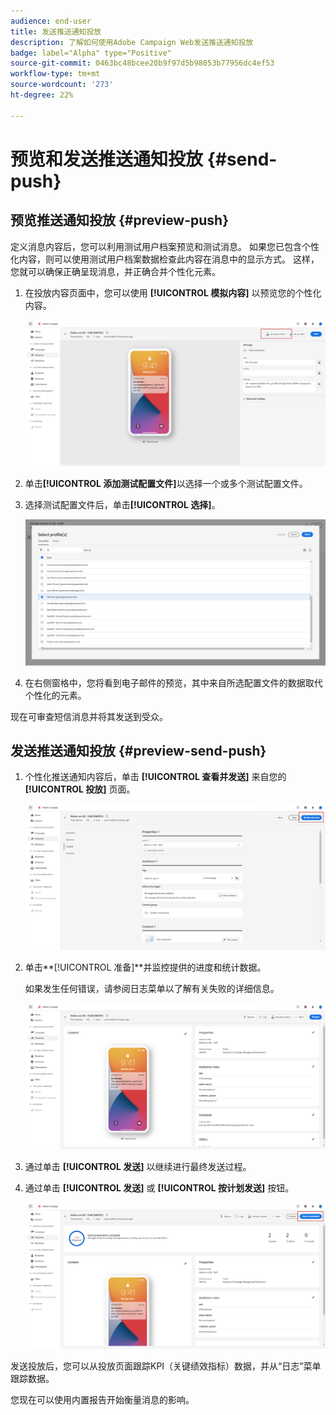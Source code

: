 ```yaml
---
audience: end-user
title: 发送推送通知投放
description: 了解如何使用Adobe Campaign Web发送推送通知投放
badge: label="Alpha" type="Positive"
source-git-commit: 0463bc48bcee20b9f97d5b98053b77956dc4ef53
workflow-type: tm+mt
source-wordcount: '273'
ht-degree: 22%

---
```


# 预览和发送推送通知投放 {#send-push}

## 预览推送通知投放 {#preview-push}

定义消息内容后，您可以利用测试用户档案预览和测试消息。 如果您已包含个性化内容，则可以使用测试用户档案数据检查此内容在消息中的显示方式。 这样，您就可以确保正确呈现消息，并正确合并个性化元素。

1. 在投放内容页面中，您可以使用 **[!UICONTROL 模拟内容]** 以预览您的个性化内容。

   ![](assets/push_send_1.png)

1. 单击&#x200B;**[!UICONTROL 添加测试配置文件]**&#x200B;以选择一个或多个测试配置文件。

1. 选择测试配置文件后，单击&#x200B;**[!UICONTROL 选择]**。

   ![](assets/push_send_5.png)

1. 在右侧窗格中，您将看到电子邮件的预览，其中来自所选配置文件的数据取代个性化的元素。

现在可审查短信消息并将其发送到受众。

## 发送推送通知投放 {#preview-send-push}

1. 个性化推送通知内容后，单击 **[!UICONTROL 查看并发送]** 来自您的 **[!UICONTROL 投放]** 页面。

   ![](assets/push_send_2.png)

1. 单击**[!UICONTROL 准备]**并监控提供的进度和统计数据。

   如果发生任何错误，请参阅日志菜单以了解有关失败的详细信息。

   ![](assets/push_send_3.png)

1. 通过单击 **[!UICONTROL 发送]** 以继续进行最终发送过程。

1. 通过单击 **[!UICONTROL 发送]** 或 **[!UICONTROL 按计划发送]** 按钮。

   ![](assets/push_send_4.png)

发送投放后，您可以从投放页面跟踪KPI（关键绩效指标）数据，并从“日志”菜单跟踪数据。

您现在可以使用内置报告开始衡量消息的影响。
